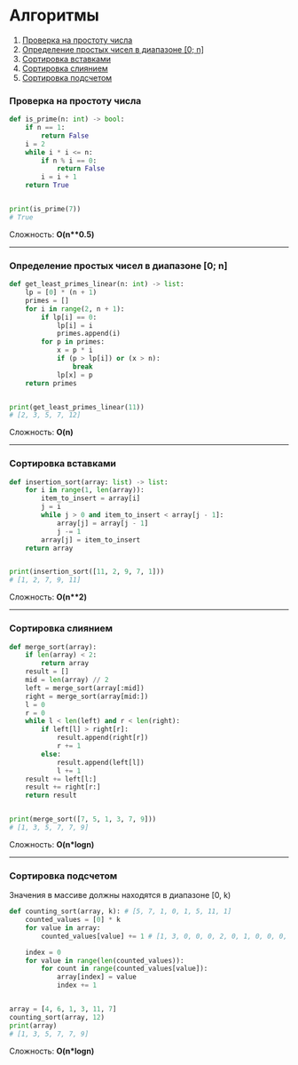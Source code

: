 # Алгоритмы

1. [Проверка на простоту числа](#проверка-на-простоту-числа)
2. [Определение простых чисел в диапазоне [0; n]](#определение-простых-чисел-в-диапазоне-0-n)
3. [Сортировка вставками](#сортировка-вставками)
4. [Сортировка слиянием](#сортировка-слиянием)
5. [Сортировка подсчетом](#сортировка-подсчетом)

### Проверка на простоту числа
```python
def is_prime(n: int) -> bool:
    if n == 1:
        return False
    i = 2
    while i * i <= n:
        if n % i == 0:
            return False
        i = i + 1
    return True


print(is_prime(7))
# True
```
Cложность: **O(n\*\*0.5)**

____

### Определение простых чисел в диапазоне [0; n]
```python
def get_least_primes_linear(n: int) -> list:
    lp = [0] * (n + 1)
    primes = []
    for i in range(2, n + 1):
        if lp[i] == 0:
            lp[i] = i
            primes.append(i)
        for p in primes:
            x = p * i
            if (p > lp[i]) or (x > n):
                break
            lp[x] = p
    return primes


print(get_least_primes_linear(11))
# [2, 3, 5, 7, 12]
```
Cложность: **O(n)**

____

### Сортировка вставками
```python
def insertion_sort(array: list) -> list:
    for i in range(1, len(array)):
        item_to_insert = array[i]
        j = i
        while j > 0 and item_to_insert < array[j - 1]:
            array[j] = array[j - 1]
            j -= 1
        array[j] = item_to_insert
    return array


print(insertion_sort([11, 2, 9, 7, 1]))
# [1, 2, 7, 9, 11]
```
Сложность: **O(n\*\*2)**

____

### Сортировка слиянием
```python
def merge_sort(array):
    if len(array) < 2:
        return array
    result = []
    mid = len(array) // 2
    left = merge_sort(array[:mid])
    right = merge_sort(array[mid:])
    l = 0
    r = 0
    while l < len(left) and r < len(right):
        if left[l] > right[r]:
            result.append(right[r])
            r += 1
        else:
            result.append(left[l])
            l += 1
    result += left[l:]
    result += right[r:]
    return result


print(merge_sort([7, 5, 1, 3, 7, 9]))
# [1, 3, 5, 7, 7, 9]
```
Cложность: **O(n*logn)**

____

### Сортировка подсчетом
Значения в массиве должны находятся в диапазоне [0, k)
```python
def counting_sort(array, k): # [5, 7, 1, 0, 1, 5, 11, 1]
    counted_values = [0] * k
    for value in array:
        counted_values[value] += 1 # [1, 3, 0, 0, 0, 2, 0, 1, 0, 0, 0, 1]

    index = 0
    for value in range(len(counted_values)):
        for count in range(counted_values[value]):
            array[index] = value
            index += 1


array = [4, 6, 1, 3, 11, 7]
counting_sort(array, 12)
print(array)
# [1, 3, 5, 7, 7, 9]
```
Cложность: **O(n*logn)**
